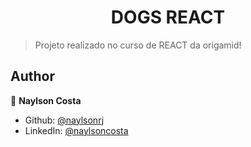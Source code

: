<h1 align="center">DOGS REACT</h1>
<p>
</p>

> Projeto realizado no curso de REACT da origamid!


## Author

👤 **Naylson Costa**


* Github: [@naylsonrj](https://github.com/naylsonrj)
* LinkedIn: [@naylsoncosta](https://linkedin.com/in/naylsoncosta)
